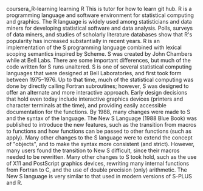 coursera_R-learning learning R This is tutor for how to learn git hub. R is a programming language and software environment for statistical computing and graphics. The R language is widely used among statisticians and data miners for developing statistical software and data analysis. Polls, surveys of data miners, and studies of scholarly literature databases show that R's popularity has increased substantially in recent years.
R is an implementation of the S programming language combined with lexical scoping semantics inspired by Scheme. S was created by John Chambers while at Bell Labs. There are some important differences, but much of the code written for S runs unaltered.
S is one of several statistical computing languages that were designed at Bell Laboratories, and first took form between 1975–1976. Up to that time, much of the statistical computing was done by directly calling Fortran subroutines; however, S was designed to offer an alternate and more interactive approach. Early design decisions that hold even today include interactive graphics devices (printers and character terminals at the time), and providing easily accessible documentation for the functions.
By 1988, many changes were made to S and the syntax of the language. The New S Language (1988 Blue Book) was published to introduce the new features, such as the transition from macros to functions and how functions can be passed to other functions (such as apply). Many other changes to the S language were to extend the concept of "objects", and to make the syntax more consistent (and strict). However, many users found the transition to New S difficult, since their macros needed to be rewritten. Many other changes to S took hold, such as the use of X11 and PostScript graphics devices, rewriting many internal functions from Fortran to C, and the use of double precision (only) arithmetic. The New S language is very similar to that used in modern versions of S-PLUS and R.
